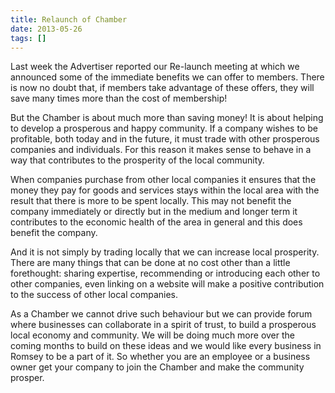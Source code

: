 ```yaml
---
title: Relaunch of Chamber
date: 2013-05-26
tags: []
---
```

Last week the Advertiser reported our Re-launch meeting at which we announced some of the immediate benefits we can offer to members. There is now no doubt that, if members take advantage of these offers, they will save many times more than the cost of membership!

But the Chamber is about much more than saving money! It is about helping to develop a prosperous and happy community. If a company wishes to be profitable, both today and in the future, it must trade with other prosperous companies and individuals. For this reason it makes sense to behave in a way that contributes to the prosperity of the local community.

When companies purchase from other local companies it ensures that the money they pay for goods and services stays within the local area with the result that there is more to be spent locally. This may not benefit the company immediately or directly but in the medium and longer term it contributes to the economic health of the area in general and this does benefit the company.

And it is not simply by trading locally that we can increase local prosperity. There are many things that can be done at no cost other than a little forethought: sharing expertise, recommending or introducing each other to other companies, even linking on a website will make a positive contribution to the success of other local companies.

As a Chamber we cannot drive such behaviour but we can provide forum where businesses can collaborate in a spirit of trust, to build a prosperous local economy and community. We will be doing much more over the coming months to build on these ideas and we would like every business in Romsey to be a part of it. So whether you are an employee or a business owner get your company to join the Chamber and make the community prosper.

